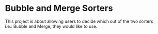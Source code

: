 # Bubble and Merge Sorters

This project is about allowing users to decide which out of the two sorters i.e.: Bubble and Merge, they would like to use.

